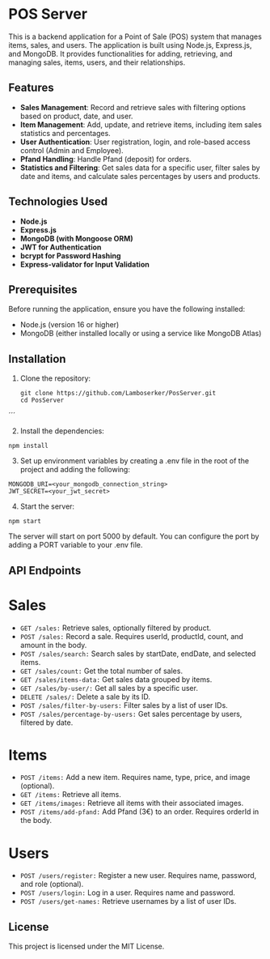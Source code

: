 # POS Server

This is a backend application for a Point of Sale (POS) system that manages items, sales, and users. The application is built using Node.js, Express.js, and MongoDB. It provides functionalities for adding, retrieving, and managing sales, items, users, and their relationships.

## Features

- **Sales Management**: Record and retrieve sales with filtering options based on product, date, and user.
- **Item Management**: Add, update, and retrieve items, including item sales statistics and percentages.
- **User Authentication**: User registration, login, and role-based access control (Admin and Employee).
- **Pfand Handling**: Handle Pfand (deposit) for orders.
- **Statistics and Filtering**: Get sales data for a specific user, filter sales by date and items, and calculate sales percentages by users and products.

## Technologies Used

- **Node.js**
- **Express.js**
- **MongoDB (with Mongoose ORM)**
- **JWT for Authentication**
- **bcrypt for Password Hashing**
- **Express-validator for Input Validation**

## Prerequisites

Before running the application, ensure you have the following installed:

- Node.js (version 16 or higher)
- MongoDB (either installed locally or using a service like MongoDB Atlas)

## Installation

1. Clone the repository:

   ```
   git clone https://github.com/Lamboserker/PosServer.git
   cd PosServer
´´´

2. Install the dependencies:
```
npm install
```

3. Set up environment variables by creating a .env file in the root of the project and adding the following:
```
MONGODB_URI=<your_mongodb_connection_string>
JWT_SECRET=<your_jwt_secret>
```

4. Start the server:
```
npm start
```

The server will start on port 5000 by default. You can configure the port by adding a PORT variable to your .env file.

## API Endpoints

# Sales

- ```GET /sales:``` Retrieve sales, optionally filtered by product.
- ```POST /sales:``` Record a sale. Requires userId, productId, count, and amount in the body.
- ```POST /sales/search:``` Search sales by startDate, endDate, and selected items.
- ```GET /sales/count:``` Get the total number of sales.
- ```GET /sales/items-data:``` Get sales data grouped by items.
- ```GET /sales/by-user/:``` Get all sales by a specific user.
- ```DELETE /sales/:``` Delete a sale by its ID.
- ```POST /sales/filter-by-users:``` Filter sales by a list of user IDs.
- ```POST /sales/percentage-by-users:``` Get sales percentage by users, filtered by date.

# Items

- ```POST /items:``` Add a new item. Requires name, type, price, and image (optional).
- ```GET /items:``` Retrieve all items.
- ```GET /items/images:``` Retrieve all items with their associated images.
- ```POST /items/add-pfand:``` Add Pfand (3€) to an order. Requires orderId in the body.

# Users

- ```POST /users/register:``` Register a new user. Requires name, password, and role (optional).
- ```POST /users/login:``` Log in a user. Requires name and password.
- ```POST /users/get-names:``` Retrieve usernames by a list of user IDs.

## License

This project is licensed under the MIT License.
